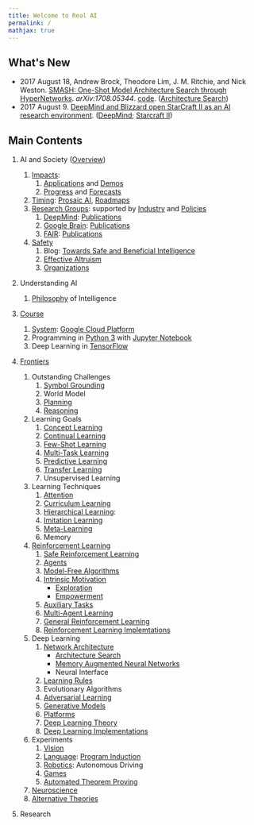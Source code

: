 ```yaml
---
title: Welcome to Real AI
permalink: /
mathjax: true
---
```


## What's New

* 2017 August 18, Andrew Brock, Theodore Lim, J. M. Ritchie, and Nick Weston. [SMASH: One-Shot Model Architecture Search through HyperNetworks](https://arxiv.org/abs/1708.05344). *arXiv:1708.05344*. [code](https://github.com/ajbrock/SMASH). ([Architecture Search](http://realai.org/architecture-search/))
* 2017 August 9. [DeepMind and Blizzard open StarCraft II as an AI research environment](https://deepmind.com/blog/deepmind-and-blizzard-open-starcraft-ii-ai-research-environment/). ([DeepMind](http://realai.org/labs/deepmind/); [Starcraft II](http://realai.org/games/#starcraft-ii))

## Main Contents

1. AI and Society ([Overview](http://realai.org/overview/))
    1. [Impacts](http://realai.org/impacts/):
        1. [Applications](http://realai.org/applications/) and [Demos](http://realai.org/demos/)
        2. [Progress](http://realai.org/progress/) and [Forecasts](http://realai.org/forecasts/)
    2. [Timing](http://realai.org/timing/): [Prosaic AI](http://realai.org/prosaic/), [Roadmaps](http://realai.org/roadmaps/)
    3. [Research Groups](http://realai.org/labs/): supported by [Industry](http://realai.org/industry/) and [Policies](http://realai.org/policies/)
        1. [DeepMind](http://realai.org/labs/deepmind/): [Publications](http://realai.org/labs/deepmind/publications/)
        2. [Google Brain](http://realai.org/labs/google-brain/): [Publications](http://realai.org/labs/google-brain/publications/)
        3. [FAIR](http://realai.org/labs/fair/): [Publications](http://realai.org/labs/fair/publications/)
    4. [Safety](http://realai.org/safety/)
        1. Blog: [Towards Safe and Beneficial Intelligence](http://realai.org/blog/towards-safe-and-beneficial-intelligence/)
        2. [Effective Altruism](http://realai.org/safety/effective-altruism/)
        3. [Organizations](http://realai.org/safety/organizations/)
 
2. Understanding AI
    1. [Philosophy](http://realai.org/philosophy/) of Intelligence

3. [Course](http://realai.org/course/)
    1. [System](http://realai.org/course/system/): [Google Cloud Platform](http://realai.org/course/google-cloud-platform/)
    2. Programming in [Python 3](http://realai.org/course/python/) with [Jupyter Notebook](http://realai.org/course/jupyter/)
    3. Deep Learning in [TensorFlow](http://realai.org/course/tensorflow/)

4. [Frontiers](http://realai.org/frontiers/)
    1. Outstanding Challenges
        1. [Symbol Grounding](http://realai.org/symbol-grounding/)
        2. World Model
        3. [Planning](http://realai.org/planning/)
        4. [Reasoning](http://realai.org/reasoning/)
    2. Learning Goals
        1. [Concept Learning](http://realai.org/concept-learning/)
        2. [Continual Learning](http://realai.org/continual-learning/)
        3. [Few-Shot Learning](http://realai.org/few-shot-learning/)
        4. [Multi-Task Learning](http://realai.org/multi-task-learning/)
        5. [Predictive Learning](http://realai.org/predictive-learning/)
        6. [Transfer Learning](http://realai.org/transfer-learning/)
        7. Unsupervised Learning
    3. Learning Techniques
        1. [Attention](http://realai.org/attention/)
        2. [Curriculum Learning](http://realai.org/curriculum-learning/)
        3. [Hierarchical Learning](http://realai.org/hierarchical-learning/):          
        4. [Imitation Learning](http://realai.org/imitation-learning/)
        5. [Meta-Learning](http://realai.org/meta-learning/)
        6. Memory
    4. [Reinforcement Learning](http://realai.org/RL/)
        1. [Safe Reinforcement Learning](http://realai.org/RL/safety/)
        2. [Agents](http://realai.org/RL/agents/)
        3. [Model-Free Algorithms](http://realai.org/RL/model-free/)
        4. [Intrinsic Motivation](http://realai.org/intrinsic-motivation/)
            * [Exploration](http://realai.org/exploration/)
            * [Empowerment](http://realai.org/empowerment/)
        5. [Auxiliary Tasks](http://realai.org/auxiliary-tasks/)
        6. [Multi-Agent Learning](http://realai.org/multi-agent-learning/)
        7. [General Reinforcement Learning](http://realai.org/RL/general/)
        8. [Reinforcement Learning Implemtations](http://realai.org/rl-code/)
    5. Deep Learning
        1. [Network Architecture](http://realai.org/network-architecture/)
            * [Architecture Search](http://realai.org/architecture-search/)
            * [Memory Augmented Neural Networks](http://realai.org/memory-augmented-neural-networks/)
            * Neural Interface
        2. [Learning Rules](http://realai.org/learning-rules/)
        3. Evolutionary Algorithms
        4. [Adversarial Learning](http://realai.org/adversarial-learning/)
        5. [Generative Models](http://realai.org/generative-models/)
        6. [Platforms](http://realai.org/learning-platforms/)
        7. [Deep Learning Theory](http://realai.org/deep-learning-theory/)
        8. [Deep Learning Implementations](http://realai.org/deep-learning-implementation/)
    6. Experiments
        1. [Vision](http://realai.org/computer-vision/)
        2. [Language](http://realai.org/nlp/): [Program Induction](http://realai.org/program-induction/)
        3. [Robotics](http://realai.org/robotics/): Autonomous Driving
        4. [Games](http://realai.org/games/)
        5. [Automated Theorem Proving](http://realai.org/automated-theorem-proving/)
    7. [Neuroscience](http://realai.org/neuroscience/)
    8. [Alternative Theories](http://realai.org/alternative-theories/)
        
5. Research

